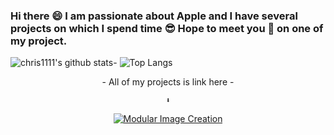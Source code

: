 ### Hi there 😄 I am passionate about Apple and I have several projects on which I spend time 😎 Hope to meet you 🤝 on one of my project.
![chris1111's github stats](https://github-readme-stats.vercel.app/api?username=chris1111&show_icons=true)- ![Top Langs](https://github-readme-stats.vercel.app/api/top-langs/?username=chris1111&show_icons=true)


<div align="center">
- All of my projects is link here -
    
    ⬇︎
    
</a>
    </div>
    </div>
    
<div align="center">

[![Modular Image Creation](https://user-images.githubusercontent.com/6248794/90335811-6b3d5180-dfa5-11ea-92b1-4a07c182c72e.gif)](https://github.com/chris1111?tab=repositories)



</a>
    </div>
    </div>
    


















